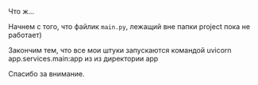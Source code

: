 Что ж...

Начнем с того, что файлик ```main.py```, лежащий вне папки project пока не работает)

Закончим тем, что все мои штуки запускаются командой uvicorn app.services.main:app из из директории app

Спасибо за внимание.
